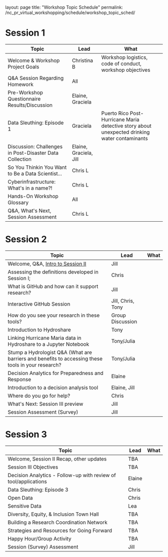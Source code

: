 layout: page 
title: "Workshop Topic Schedule" 
permalink: /nc_pr_virtual_workshopping/schedule/workshop_topic_sched/

# Session 1

Topic | Lead | What
------|------|------
Welcome & Workshop Project Goals | Christina B | Workshop logistics, code of conduct, workshop objectives	
Q&A Session Regarding Homework	| All | 
Pre-Workshop Questionnaire Results/Discussion | Elaine, Graciela | 
Data Sleuthing: Episode 1 | Graciela | Puerto Rico Post-Hurricane Maria detective story about unexpected drinking water contaminants
Discussion: Challenges in Post-Disaster Data Collection	| Elaine, Graciela, Jill |
So You Thinkin You Want to Be a Data Scientist... | Chris L |
Cyberinfrastructure: What's in a name?! | Chris L |
Hands-On Workshop Glossary | All |
Q&A, What's Next, Session Assessment | Chris L |


# Session 2

Topic | Lead | What
------|------|------
Welcome, Q&A, [Intro to Session II](https://rapid-research.github.io/nc_pr_virtual_workshop/modules/sessionII_goals.html) | Jill |
Assessing the definitions developed in Session I;  | Chris | 
What is GitHub and how can it support research? | Jill | 
Interactive GitHub Session | Jill, Chris, Tony | 
How do you see your research in these tools? | Group Discussion | 
Introduction to Hydroshare | Tony  |
Linking Hurricane Maria data in Hydroshare to a Jupyter Notebook | Tony/Julia | 
Stump a Hydrologist Q&A (What are barriers and benefits to accessing these tools in your research? | Tony/Julia |
Decision Analytics for Preparedness and Response | Elaine |
Introduction to a decision analysis tool | Elaine, Jill | 
Where do you go for help? | Chris |
What's Next: Session III preview | Jill | 
Session Assessment (Survey) | Jill | 


# Session 3

Topic | Lead | What
------|------|------
Welcome, Session II Recap, other updates | TBA |
Session III Objectives | TBA |
Decision Analytics - Follow-up with review of tool/applications | Elaine |
Data Sleuthing: Episode 3 | Chris |
Open Data | Chris |
Sensitive Data | Lea |
Diversity, Equity, & Inclusion Town Hall | TBA
Building a Research Coordination Network | TBA
Strategies and Resources for Going Forward | TBA
Happy Hour/Group Activity | TBA
Session (Survey) Assessment | Jill 
